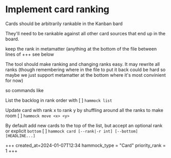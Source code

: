 # Implement card ranking

Cards should be arbitrarily rankable in the Kanban bard

They'll need to be rankable against all other card sources that end up in the
board.

keep the rank in metamatter (anything at the bottom of the file between lines of +++
see below

The tool should make ranking and changing ranks easy. It may rewrite all ranks
(though remembering where in the file to put it back could be hard so maybe we
just support metamatter at the bottom where it's most convinient for now)

so commands like

List the backlog in rank order with
[ ] `hammock list`

Update card with rank x to rank y by shuffling around all the ranks to make room
[ ] `hammock move <x> <y>`

By default add new cards to the top of the list, but accept an optional rank or explicit `bottom`
[ ] `hammock card [--rank|-r int] [--bottom] [HEADLINE...]`

+++
created_at=2024-01-07T12:34
hammock_type = "Card"
priority_rank = 1
+++
